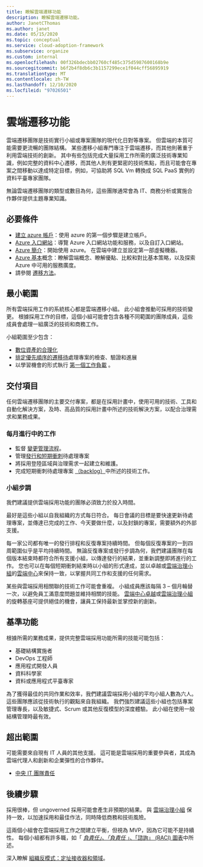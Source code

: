 ```yaml
---
title: 瞭解雲端遷移功能
description: 瞭解雲端遷移功能。
author: JanetCThomas
ms.author: janet
ms.date: 05/15/2020
ms.topic: conceptual
ms.service: cloud-adoption-framework
ms.subservice: organize
ms.custom: internal
ms.openlocfilehash: 00f326bdecbb02760cf485c375d5987600168b9e
ms.sourcegitcommit: b6f2b4f8db6c3b1157299ece1f044cff56895919
ms.translationtype: MT
ms.contentlocale: zh-TW
ms.lasthandoff: 12/10/2020
ms.locfileid: "97026501"
---
```

# <a name="cloud-migration-functions"></a>雲端遷移功能

雲端遷移團隊是技術實行小組或專案團隊的現代化日對等專案。 但雲端的本質可能需要更流暢的團隊結構。 某些遷移小組專門專注于雲端遷移，而其他則著重于利用雲端技術的創新。 其中有些包括完成大量採用工作所需的廣泛技術專業知識，例如完整的資料中心遷移，而其他人則有更緊密的技術焦點，而且可能會在專案之間移動以達成特定目標，例如，可協助將 SQL Vm 轉換成 SQL PaaS 實例的資料平臺專家團隊。

無論雲端遷移團隊的類型或數目為何，這些團隊通常會為 IT、商務分析或實施合作夥伴提供主題專業知識。

## <a name="prerequisites"></a>必要條件

- [建立 azure 帳戶](/learn/modules/create-an-azure-account)：使用 azure 的第一個步驟是建立帳戶。
- [Azure 入口網站](/learn/modules/tour-azure-portal)：導覽 Azure 入口網站功能和服務，以及自訂入口網站。
- [Azure 簡介](/learn/modules/welcome-to-azure)：開始使用 azure。 在雲端中建立並設定第一部虛擬機器。
- [Azure 基本](/learn/paths/azure-for-the-data-engineer)概念：瞭解雲端概念、瞭解優點、比較和對比基本策略，以及探索 Azure 中可用的服務廣度。
- 請參閱 [遷移方法](../migrate/index.md)。

## <a name="minimum-scope"></a>最小範圍

所有雲端採用工作的系統核心都是雲端遷移小組。 此小組會推動可採用的技術變更。 根據採用工作的目標，這個小組可能會包含各種不同範圍的團隊成員，這些成員會處理一組廣泛的技術和商務工作。

小組範圍至少包含：

- [數位資產的合理化](../digital-estate/index.md)
- [排定優先順序的遷移待](../migrate/migration-considerations/assess/release-iteration-backlog.md)處理專案的檢查、驗證和進展
- 以學習機會的形式執行 [第一個工作負載](../digital-estate/rationalize.md#select-the-first-workload) 。

## <a name="deliverable"></a>交付項目

任何雲端遷移團隊的主要交付專案，都是在採用計畫中，使用可用的技術、工具和自動化解決方案，及時、高品質的採用計畫中所述的技術解決方案，以配合治理需求和業務成果。

### <a name="ongoing-monthly-tasks"></a>每月進行中的工作

- 監督 [變更管理流程](../migrate/migration-considerations/prerequisites/technical-complexity.md)。
- 管理[發行和短期衝刺](../migrate/migration-considerations/assess/release-iteration-backlog.md)待處理專案
- 將採用登陸區域與治理需求一起建立和維護。
- 完成短期衝刺待處理專案 [（backlog）](../migrate/migration-considerations/assess/release-iteration-backlog.md)中所述的技術工作。

### <a name="team-cadence"></a>小組步調

我們建議提供雲端採用功能的團隊必須致力於投入時間。

最好是這些小組以自我組織的方式每日符合。 每日會議的目標是要快速更新待處理專案，並傳達已完成的工作、今天要做什麼，以及封鎖的專案，需要額外的外部支援。

每一家公司都有唯一的發行排程和反復專案持續時間。 但每個反復專案的一到四周範圍似乎是平均持續時間。 無論反復專案或發行步調為何，我們建議團隊在每個版本結束時都符合所有支援小組，以傳達發行的結果，並重新調整即將進行的工作。 您也可以在每個短期衝刺結束時以小組的形式達成，並以卓越或[雲端治理小組](./cloud-governance.md)的[雲端中心](../organize/cloud-center-of-excellence.md)來保持一致，以掌握共同工作和支援的任何需求。

某些與雲端採用相關聯的技術工作可能會重複。 小組成員應該每隔 3 &ndash; 個月輪替一次，以避免員工滿意度問題並維持相關的技能。 [雲端中心卓越](../organize/cloud-center-of-excellence.md)或[雲端治理小組](./cloud-governance.md)的旋轉基座可提供絕佳的機會，讓員工保持最新並掌控新的創新。

## <a name="baseline-capability"></a>基準功能

根據所需的業務成果，提供完整雲端採用功能所需的技能可能包括：

- 基礎結構實施者
- DevOps 工程師
- 應用程式開發人員
- 資料科學家
- 資料或應用程式平臺專家

為了獲得最佳的共同作業和效率，我們建議雲端採用小組的平均小組人數為六人。 這些團隊應該從技術執行的觀點來自我組織。 我們強烈建議這些小組也包括專案管理專長，以及敏捷式、Scrum 或其他反復模型的深度體驗。 此小組在使用一般結構管理時最有效。

## <a name="out-of-scope"></a>超出範圍

可能需要來自現有 IT 人員的其他支援。 這可能是雲端採用的重要參與者，其成為雲端代理人和創新和企業彈性的合作夥伴。

- [中央 IT 團隊責任](../organize/central-it.md)

## <a name="whats-next"></a>後續步驟

採用很棒，但 ungoverned 採用可能會產生非預期的結果。 與 [雲端治理小組](./cloud-governance.md) 保持一致，以加速採用和最佳作法，同時降低商務和技術風險。

這兩個小組會在雲端採用工作之間建立平衡，但視為 MVP，因為它可能不是持續性。 每個小組都有許多職，如「 [*負責任」、「負責任* 」、「諮詢」 (RACI) 圖表](../organize/raci-alignment.md)中所述。

深入瞭解 [組織反模式：定址接收器和領域](../organize/fiefdoms-silos.md)。
